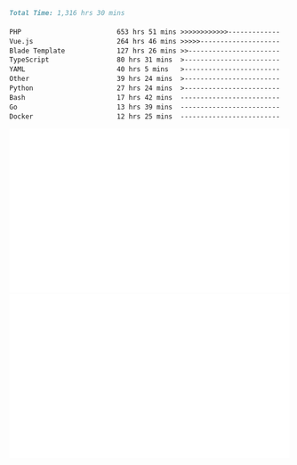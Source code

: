 <!--START_SECTION:waka-->

```markdown
Total Time: 1,316 hrs 30 mins

PHP                        653 hrs 51 mins >>>>>>>>>>>>-------------   48.22 %
Vue.js                     264 hrs 46 mins >>>>>--------------------   19.53 %
Blade Template             127 hrs 26 mins >>-----------------------   09.40 %
TypeScript                 80 hrs 31 mins  >------------------------   05.94 %
YAML                       40 hrs 5 mins   >------------------------   02.96 %
Other                      39 hrs 24 mins  >------------------------   02.91 %
Python                     27 hrs 24 mins  >------------------------   02.02 %
Bash                       17 hrs 42 mins  -------------------------   01.31 %
Go                         13 hrs 39 mins  -------------------------   01.01 %
Docker                     12 hrs 25 mins  -------------------------   00.92 %
```

<!--END_SECTION:waka-->
<p align="center">
    <img src="https://raw.githubusercontent.com/rjp2525/rjp2525/output/generated/overview.svg">
    <img src="https://raw.githubusercontent.com/rjp2525/rjp2525/output/generated/languages.svg">
</p>
